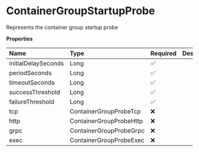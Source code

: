 # ContainerGroupStartupProbe

Represents the container group startup probe

**Properties**

| Name                | Type                    | Required | Description |
| :------------------ | :---------------------- | :------- | :---------- |
| initialDelaySeconds | Long                    | ✅       |             |
| periodSeconds       | Long                    | ✅       |             |
| timeoutSeconds      | Long                    | ✅       |             |
| successThreshold    | Long                    | ✅       |             |
| failureThreshold    | Long                    | ✅       |             |
| tcp                 | ContainerGroupProbeTcp  | ❌       |             |
| http                | ContainerGroupProbeHttp | ❌       |             |
| grpc                | ContainerGroupProbeGrpc | ❌       |             |
| exec                | ContainerGroupProbeExec | ❌       |             |

